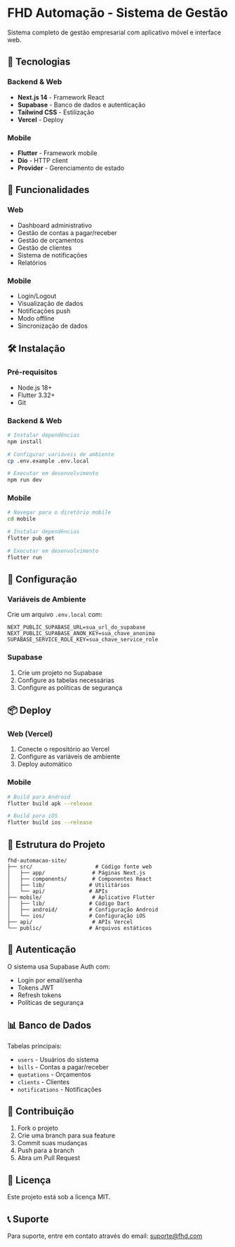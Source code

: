 # FHD Automação - Sistema de Gestão

Sistema completo de gestão empresarial com aplicativo móvel e interface web.

## 🚀 Tecnologias

### Backend & Web
- **Next.js 14** - Framework React
- **Supabase** - Banco de dados e autenticação
- **Tailwind CSS** - Estilização
- **Vercel** - Deploy

### Mobile
- **Flutter** - Framework mobile
- **Dio** - HTTP client
- **Provider** - Gerenciamento de estado

## 📱 Funcionalidades

### Web
- Dashboard administrativo
- Gestão de contas a pagar/receber
- Gestão de orçamentos
- Gestão de clientes
- Sistema de notificações
- Relatórios

### Mobile
- Login/Logout
- Visualização de dados
- Notificações push
- Modo offline
- Sincronização de dados

## 🛠️ Instalação

### Pré-requisitos
- Node.js 18+
- Flutter 3.32+
- Git

### Backend & Web
```bash
# Instalar dependências
npm install

# Configurar variáveis de ambiente
cp .env.example .env.local

# Executar em desenvolvimento
npm run dev
```

### Mobile
```bash
# Navegar para o diretório mobile
cd mobile

# Instalar dependências
flutter pub get

# Executar em desenvolvimento
flutter run
```

## 🔧 Configuração

### Variáveis de Ambiente
Crie um arquivo `.env.local` com:

```env
NEXT_PUBLIC_SUPABASE_URL=sua_url_do_supabase
NEXT_PUBLIC_SUPABASE_ANON_KEY=sua_chave_anonima
SUPABASE_SERVICE_ROLE_KEY=sua_chave_service_role
```

### Supabase
1. Crie um projeto no Supabase
2. Configure as tabelas necessárias
3. Configure as políticas de segurança

## 📦 Deploy

### Web (Vercel)
1. Conecte o repositório ao Vercel
2. Configure as variáveis de ambiente
3. Deploy automático

### Mobile
```bash
# Build para Android
flutter build apk --release

# Build para iOS
flutter build ios --release
```

## 📁 Estrutura do Projeto

```
fhd-automacao-site/
├── src/                    # Código fonte web
│   ├── app/               # Páginas Next.js
│   ├── components/        # Componentes React
│   ├── lib/              # Utilitários
│   └── api/              # APIs
├── mobile/                # Aplicativo Flutter
│   ├── lib/              # Código Dart
│   ├── android/          # Configuração Android
│   └── ios/              # Configuração iOS
├── api/                   # APIs Vercel
└── public/               # Arquivos estáticos
```

## 🔐 Autenticação

O sistema usa Supabase Auth com:
- Login por email/senha
- Tokens JWT
- Refresh tokens
- Políticas de segurança

## 📊 Banco de Dados

Tabelas principais:
- `users` - Usuários do sistema
- `bills` - Contas a pagar/receber
- `quotations` - Orçamentos
- `clients` - Clientes
- `notifications` - Notificações

## 🤝 Contribuição

1. Fork o projeto
2. Crie uma branch para sua feature
3. Commit suas mudanças
4. Push para a branch
5. Abra um Pull Request

## 📄 Licença

Este projeto está sob a licença MIT.

## 📞 Suporte

Para suporte, entre em contato através do email: suporte@fhd.com

